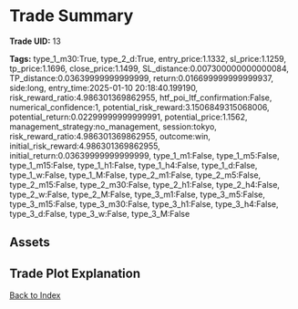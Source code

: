 # Trade Summary

**Trade UID:** 13 

**Tags:** type_1_m30:True, type_2_d:True, entry_price:1.1332, sl_price:1.1259, tp_price:1.1696, close_price:1.1499, SL_distance:0.007300000000000084, TP_distance:0.03639999999999999, return:0.016699999999999937, side:long, entry_time:2025-01-10 20:18:40.199190, risk_reward_ratio:4.986301369862955, htf_poi_ltf_confirmation:False, numerical_confidence:1, potential_risk_reward:3.1506849315068006, potential_return:0.02299999999999991, potential_price:1.1562, management_strategy:no_management, session:tokyo, risk_reward_ratio:4.986301369862955, outcome:win, initial_risk_reward:4.986301369862955, initial_return:0.03639999999999999, type_1_m1:False, type_1_m5:False, type_1_m15:False, type_1_h1:False, type_1_h4:False, type_1_d:False, type_1_w:False, type_1_M:False, type_2_m1:False, type_2_m5:False, type_2_m15:False, type_2_m30:False, type_2_h1:False, type_2_h4:False, type_2_w:False, type_2_M:False, type_3_m1:False, type_3_m5:False, type_3_m15:False, type_3_m30:False, type_3_h1:False, type_3_h4:False, type_3_d:False, type_3_w:False, type_3_M:False

## Assets

## Trade Plot Explanation


[Back to Index](index.md)
